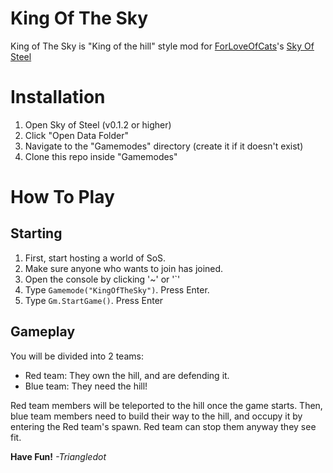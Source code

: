 King Of The Sky
=================
King of The Sky is "King of the hill" style mod for [ForLoveOfCats](https://github.com/ForLoveOfCats)'s [Sky Of Steel](https://github.com/ForLoveOfCats/SkyOfSteel)

Installation
=============
1) Open Sky of Steel (v0.1.2 or higher)
2) Click "Open Data Folder"
3) Navigate to the "Gamemodes" directory (create it if it doesn't exist)
4) Clone this repo inside "Gamemodes"

How To Play
============
Starting
--------
1) First, start hosting a world of SoS.
2) Make sure anyone who wants to join has joined.
3) Open the console by clicking '~' or '`'
4) Type `Gamemode("KingOfTheSky")`. Press Enter.
3) Type `Gm.StartGame()`. Press Enter

Gameplay
---------
You will be divided into 2 teams:
- Red team: They own the hill, and are defending it.
- Blue team: They need the hill!

Red team members will be teleported to the hill once the game starts.
Then, blue team members need to build their way to the hill, and occupy it by entering the Red team's spawn.
Red team can stop them anyway they see fit.

**Have Fun!**
*-Triangledot*
